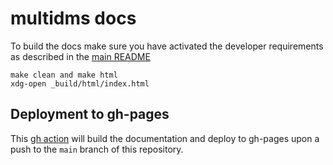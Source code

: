 
# multidms docs

To build the docs make sure you have activated the developer requirements as described in the [main README](../README.md)

```
make clean and make html
xdg-open _build/html/index.html
```

## Deployment to gh-pages

This [gh action](../.github/workflows/docs_pages_workflow.yml) will build the documentation and deploy to gh-pages upon a push to the ``main`` branch of this repository.


